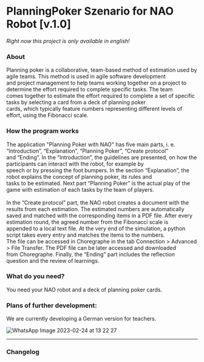 # PlanningPoker Szenario for NAO Robot [v.1.0]
*Right now this project is only available in english!*<br>

### About

Planning poker is a collaborative, team-based method of estimation used by agile teams. This method is used in agile software development <br>
and project management to help teams working together on a project to determine the effort required to complete specific tasks. The team <br>
comes together to estimate the effort required to complete a set of specific tasks by selecting a card from a deck of planning poker <br>
cards, which typically feature numbers representing different levels of effort, using the Fibonacci scale. 

### How the program works

The application "Planning Poker with NAO" has five main parts, i. e. “Introduction”, “Explanation”, “Planning Poker”, “Create protocol” <br>
and “Ending”. In the “Introduction”, the guidelines are presented, on how the participants can interact with the robot, for example by <br>
speech or by pressing the foot bumpers. In the section “Explanation”, the robot explains the concept of planning poker, its rules and <br>
tasks to be estimated. Next part “Planning Poker” is the actual play of the game with estimation of each tasks by the team of players. <br>
<br>
In the “Create protocol” part, the NAO robot creates a document with the results from each estimation. The estimated numbers are automatically <br>
saved and matched with the corresponding items in a PDF file. After every estimation round, the agreed number from the Fibonacci scale is <br>
appended to a local text file. At the very end of the simulation, a python script takes every entry and matches the items to the numbers. <br>
The file can be accessed in Choregraphe in the tab Connection > Advanced > File Transfer. The PDF file can be later accessed and downloaded <br>
from Choregraphe. Finally, the “Ending” part includes the reflection question and the review of learnings.

### What do you need?

You  need your NAO robot and a deck of planning poker cards.

### Plans of further development:

We are currently developing a German version for teachers.


![WhatsApp Image 2023-02-24 at 13 22 27](https://user-images.githubusercontent.com/68842909/221185247-b4dcadd9-987c-4841-a40f-12494261698a.jpeg)


---

### Changelog
